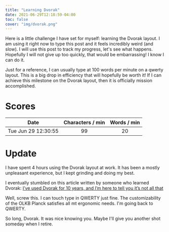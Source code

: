 ```yaml
---
title: "Learning Dvorak"
date: 2021-06-29T12:18:59-04:00
toc: false
cover: "img/dvorak.png"
---
```


Here is a little challenge I have set for myself: learning the Dvorak layout. I am using it right now to type
this post and it feels incredibly weird (and slow). I will use this post to track my progress, let's see what
happens. Hopefully I will not give up too quickly, that would be embarrassing! I know I can do it.

Just for a reference, I can usually type at 100 words per minute on a qwerty layout. This is a big drop in
efficiency that will hopefully be worth it! If I can achieve this
milestone on the Dvorak layout, then it is officially mission accomplished.

# Scores

| Date | Characters / min | Words / min|
|:-------------:|:-------------:|:-------------:|
| Tue Jun 29 12:30:55 | 99 | 20 |

# Update

I have spent 4 hours using the Dvorak layout at work. It has been a mostly unpleasant experience, but I kept
grinding and doing my best.

I eventually stumbled on this article written by someone who learned Dvorak: [I’ve used Dvorak for 10 years,
and I’m here to tell you it’s not all that](https://www.theverge.com/2019/2/17/18223384/dvorak-qwerty-keyboard-layout-10-years-speed-ergonomics)

Well, screw this. I can touch type in QWERTY just fine. The customizability of the OLKB Planck satisfies all
mt ergonomic needs. I'm going back to QWERTY.

So long, Dvorak. It was nice knowing you. Maybe I'll give you another shot someday when I retire.
